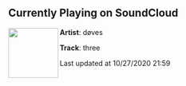 ## Currently Playing on SoundCloud

[<img align="left" width="100" src="https://i1.sndcdn.com/artworks-000500695665-oeb4pm-t50x50.jpg">](https://soundcloud.com/dovescry/three)

**Artist**: døves 

**Track**: three

Last updated at 10/27/2020 21:59

